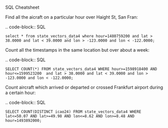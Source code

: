 
SQL Cheatsheet



Find all the aicraft on a particular hour over Haight St, San Fran:

.. code-block:: SQL

    select * from state_vectors_data4 where hour=1480759200 and lat > 38.0000 and lat < 39.0000 and lon > -123.0000 and lon < -122.0000;


Count all the timestamps in the same location but over about a week:

.. code-block:: SQL

    SELECT COUNT(*) FROM state_vectors_data4 WHERE hour>=1598918400 AND hour<=1599523200  and lat > 38.0000 and lat < 39.0000 and lon > -123.0000 and lon < -122.0000;


Count aircraft which arrived or departed or crossed Frankfurt airport during a certain hour:

.. code-block:: SQL 

    SELECT COUNT(DISTINCT icao24) FROM state_vectors_data4 WHERE lat<=50.07 AND lat>=49.98 AND lon<=8.62 AND lon>=8.48 AND hour=1493892000;